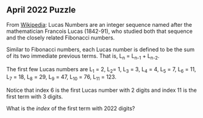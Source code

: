 ## April 2022 Puzzle

From [Wikipedia](https://en.wikipedia.org/wiki/Lucas_number): Lucas Numbers are an integer sequence named after the mathematician Francois Lucas (1842-91), who studied both that sequence and the closely related Fibonacci numbers.

Similar to Fibonacci numbers, each Lucas number is defined to be the sum of its two immediate previous terms.  That is, L<sub>n</sub> = L<sub>n-1</sub> + L<sub>n-2</sub>.  

The first few Lucas numbers are L<sub>1</sub> = 2, L<sub>2</sub>= 1, L<sub>3</sub> = 3, L<sub>4</sub> = 4, L<sub>5</sub> = 7, L<sub>6</sub> = 11, L<sub>7</sub> = 18, L<sub>8</sub> = 29, L<sub>9</sub> = 47, L<sub>10</sub> = 76, L<sub>11</sub> = 123.  

Notice that index 6 is the first Lucas number with 2 digits and index 11 is the first term with 3 digits.

What is the *index* of the first term with 2022 digits?